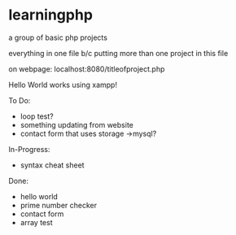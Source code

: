 # learningphp
a group of basic php projects

everything in one file b/c putting more than one project in this file

on webpage:
  localhost:8080/titleofproject.php

Hello World works using xampp!

To Do:

  - loop test?
  - something updating from website
  - contact form that uses storage ->mysql?
   
In-Progress:
  - syntax cheat sheet
  
Done:
  - hello world
  - prime number checker
  - contact form
  - array test
